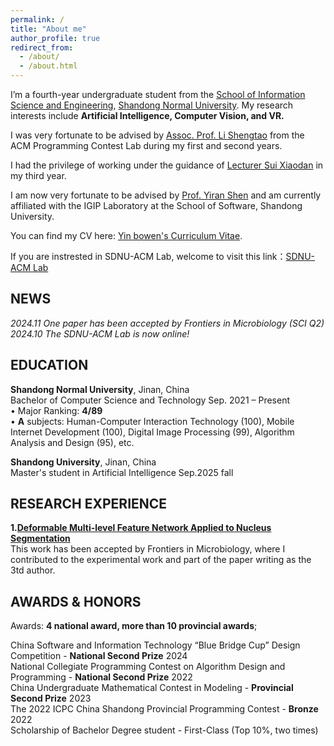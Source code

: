 ```yaml
---
permalink: /
title: "About me"
author_profile: true
redirect_from: 
  - /about/
  - /about.html
---
```


I’m a fourth-year undergraduate student from the [School of Information Science and Engineering](http://www.ischool.sdnu.edu.cn/), [Shandong Normal University](https://www.sdnu.edu.cn/). My research interests include **Artificial Intelligence, Computer Vision, and VR.**

I was very fortunate to be advised by [Assoc. Prof. Li Shengtao](http://www.ischool.sdnu.edu.cn/info/1322/5803.htm) from the ACM Programming Contest Lab during my first and second years.

I had the privilege of working under the guidance of [Lecturer Sui Xiaodan](http://www.ischool.sdnu.edu.cn/info/1323/7000.htm) in my third year.

I am now very fortunate to be advised by [Prof. Yiran Shen](https://faculty.sdu.edu.cn/shenyiran/zh_CN/index.htm) and am currently affiliated with the IGIP Laboratory at the School of Software, Shandong University.

You can find my CV here: [Yin bowen's Curriculum Vitae](../assets/resume.pdf).

If you are instrested in SDNU-ACM Lab, welcome to visit this link：[SDNU-ACM Lab](http://152.136.175.166/)

NEWS 
------
*2024.11 One paper has been accepted by Frontiers in Microbiology (SCI Q2)*  
*2024.10 The SDNU-ACM Lab is now online!*


EDUCATION  
------

**Shandong Normal University**, Jinan, China  
Bachelor of Computer Science and Technology  Sep. 2021 – Present  
• Major Ranking:  **4/89**  
• **A** subjects: Human-Computer Interaction Technology (100), Mobile Internet Development (100), Digital Image Processing (99), Algorithm Analysis and Design (95), etc.

**Shandong University**, Jinan, China  
Master's student in Artificial Intelligence Sep.2025 fall  


RESEARCH EXPERIENCE
------
**1.[Deformable Multi-level Feature Network Applied to Nucleus Segmentation](https://www.frontiersin.org/journals/microbiology/articles/10.3389/fmicb.2024.1519871/abstract)**   
This work has been accepted by Frontiers in Microbiology, where I contributed to the experimental work and part of the paper writing as the 3td author.



AWARDS & HONORS
------
Awards: **4 national award, more than 10 provincial awards**;

China Software and Information Technology “Blue Bridge Cup” Design Competition - **National Second Prize** 2024  
National Collegiate Programming Contest on Algorithm Design and Programming - **National Second Prize** 2022  
China Undergraduate Mathematical Contest in Modeling - **Provincial Second Prize** 2023  
The 2022 ICPC China Shandong Provincial Programming Contest - **Bronze** 2022  
Scholarship of Bachelor Degree student - First-Class (Top 10%, two times)  
